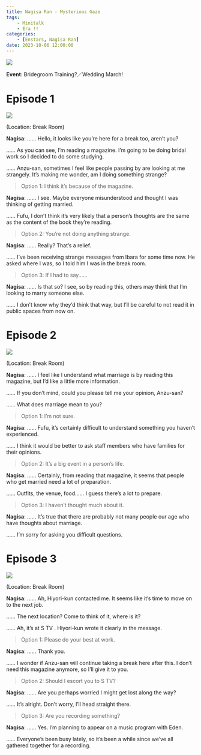 ```yaml
---
title: Nagisa Ran - Mysterious Gaze
tags: 
    - Minitalk
    - Era !!
categories: 
    - [Enstars, Nagisa Ran]
date: 2023-10-06 12:00:00
---
```

<img src="/images/General Images/020prj87.png">

**Event**: Bridegroom Training?／Wedding March!

<!-- more -->
# Episode 1

<img src="/images/SecondEra/WMN1/zlmt3urp.png">

(Location: Break Room)

**Nagisa**: …… Hello, it looks like you’re here for a break too, aren’t you?

…… As you can see, I’m reading a magazine. I’m going to be doing bridal work so I decided to do some studying.

…… Anzu-san, sometimes I feel like people passing by are looking at me strangely. It’s making me wonder, am I doing something strange?

> Option 1: I think it’s because of the magazine.

**Nagisa**: …… I see. Maybe everyone misunderstood and thought I was thinking of getting married.

…… Fufu, I don’t think it’s very likely that a person’s thoughts are the same as the content of the book they’re reading.

> Option 2: You’re not doing anything strange.

**Nagisa**: …… Really? That’s a relief.

…… I’ve been receiving strange messages from Ibara for some time now. He asked where I was, so I told him I was in the break room.

> Option 3: If I had to say……

**Nagisa**: …… Is that so? I see, so by reading this, others may think that I’m looking to marry someone else.

…… I don’t know why they’d think that way, but I’ll be careful to not read it in public spaces from now on.

# Episode 2

<img src="/images/SecondEra/WMN1/03j3je02.png">

(Location: Break Room)

**Nagisa**: …… I feel like I understand what marriage is by reading this magazine, but I’d like a little more information.

…… If you don’t mind, could you please tell me your opinion, Anzu-san?

…… What does marriage mean to you?

> Option 1: I’m not sure.

**Nagisa**: …… Fufu, it’s certainly difficult to understand something you haven’t experienced.

…… I think it would be better to ask staff members who have families for their opinions.

> Option 2: It’s a big event in a person’s life.

**Nagisa**: …… Certainly, from reading that magazine, it seems that people who get married need a lot of preparation.

…… Outfits, the venue, food…… I guess there’s a lot to prepare.

> Option 3: I haven’t thought much about it.

**Nagisa**: …… It’s true that there are probably not many people our age who have thoughts about marriage.

…… I’m sorry for asking you difficult questions.

# Episode 3

<img src="/images/SecondEra/WMN1/z0vsfw8m.png">

(Location: Break Room)

**Nagisa**: …… Ah, Hiyori-kun contacted me. It seems like it’s time to move on to the next job.

…… The next location? Come to think of it, where is it?

…… Ah, it’s at S TV . Hiyori-kun wrote it clearly in the message.

> Option 1: Please do your best at work.

**Nagisa**: …… Thank you.

…… I wonder if Anzu-san will continue taking a break here after this. I don’t need this magazine anymore, so I’ll give it to you.

> Option 2: Should I escort you to S TV?

**Nagisa**: …… Are you perhaps worried I might get lost along the way?

…… It’s alright. Don’t worry, I’ll head straight there.

> Option 3: Are you recording something?

**Nagisa**: …… Yes. I’m planning to appear on a music program with Eden.

…… Everyone’s been busy lately, so it’s been a while since we’ve all gathered together for a recording.